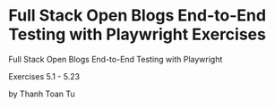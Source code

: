 # Full Stack Open Blogs End-to-End Testing with Playwright Exercises

Full Stack Open Blogs End-to-End Testing with Playwright 

Exercises 5.1 - 5.23

by Thanh Toan Tu